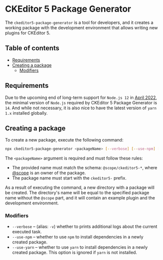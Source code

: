 CKEditor 5 Package Generator
============================

The `ckeditor5-package-generator` is a tool for developers, and it creates a working package with the development environment that allows writing new plugins for CKEditor 5.

## Table of contents

* [Requirements](#requirements)
* [Creating a package](#creating-a-package)
  * [Modifiers](#modifiers)

## Requirements

Due to the upcoming end of long-term support for `Node.js 12` in [April 2022](https://nodejs.org/en/about/releases/), the minimal version of `Node.js` required by CKEditor 5 Package Generator is `14`. And while not necessary, it is also nice to have the latest version of `yarn 1.x` installed globally.

## Creating a package

To create a new package, execute the following command:

```bash
npx ckeditor5-package-generator <packageName> [--verbose] [--use-npm] [--use-yarn]
```

The `<packageName>` argument is required and must follow these rules:

* The provided name must match the schema: `@scope/ckeditor5-*`, where [@scope](https://docs.npmjs.com/about-scopes) is an owner of the package.
* The package name must start with the `ckeditor5-` prefix.

As a result of executing the command, a new directory with a package will be created. The directory's name will be equal to the specified package name without the `@scope` part, and it will contain an example plugin and the development environment.

### Modifiers

* `--verbose` &ndash; (alias: `-v`) whether to prints additional logs about the current executed task.
* `--use-npm` &ndash; whether to use `npm` to install dependencies in a newly created package.
* `--use-yarn` &ndash; whether to use `yarn` to install dependencies in a newly created package. This option is ignored if `yarn` is not installed.